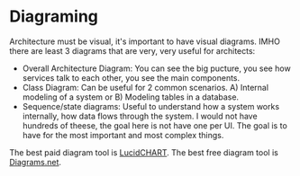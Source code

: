 # Diagraming

Architecture must be visual, it's important to have visual diagrams. IMHO there are least 3 diagrams that are very, very useful for architects:
* Overall Architecture Diagram: You can see the big pucture, you see how services talk to each other, you see the main components.
* Class Diagram: Can be useful for 2 common scenarios. A) Internal modeling of a system or B) Modeling tables in a database.
* Sequence/state diagrams: Useful to understand how a system works internally, how data flows through the system. I would not have hundreds of theese, the goal here is not have one per UI. The goal is to have for the most important and most complex things.

The best paid diagram tool is [LucidCHART](https://www.lucidchart.com/). The best free diagram tool is [Diagrams.net](https://app.diagrams.net/).